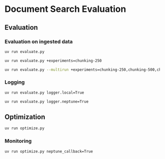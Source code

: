 # Document Search Evaluation

## Evaluation

### Evaluation on ingested data

```sh
uv run evaluate.py
```

```sh
uv run evaluate.py +experiments=chunking-250
```

```sh
uv run evaluate.py --multirun +experiments=chunking-250,chunking-500,chunking-1000
```

### Logging

```sh
uv run evaluate.py logger.local=True
```

```sh
uv run evaluate.py logger.neptune=True
```

## Optimization

```sh
uv run optimize.py
```

### Monitoring

```sh
uv run optimize.py neptune_callback=True
```
